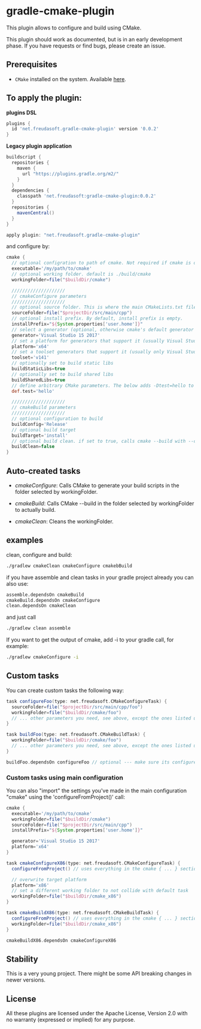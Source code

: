 # gradle-cmake-plugin
This plugin allows to configure and build using CMake. 

This plugin should work as documented, but is in an early development phase. 
If you have requests or find bugs, please create an issue.

## Prerequisites

* `CMake` installed on the system. Available [here](https://www.cmake.org "CMake Homepage").

## To apply the plugin:

**plugins DSL**

```groovy
plugins {
  id 'net.freudasoft.gradle-cmake-plugin' version '0.0.2'
}
```

**Legacy plugin application**

```groovy
buildscript {
  repositories {
    maven {
      url "https://plugins.gradle.org/m2/"
    }
  }
  dependencies {
    classpath 'net.freudasoft:gradle-cmake-plugin:0.0.2'
  }
  repositories {
    mavenCentral()
  }
}

apply plugin: "net.freudasoft.gradle-cmake-plugin"
```

and configure by:

```groovy
cmake {
  // optional configration to path of cmake. Not required if cmake is on the path.
  executable='/my/path/to/cmake'
  // optional working folder. default is ./build/cmake
  workingFolder=file("$buildDir/cmake")

  ////////////////////
  // cmakeConfigure parameters
  ////////////////////
  // optional source folder. This is where the main CMakeLists.txt file resides. Default is ./src/main/cpp
  sourceFolder=file("$projectDir/src/main/cpp")
  // optional install prefix. By default, install prefix is empty.
  installPrefix="${System.properties['user.home']}"
  // select a generator (optional, otherwise cmake's default generator is used)
  generator='Visual Studio 15 2017'
  // set a platform for generators that support it (usually Visual Studio)
  platform='x64'
  // set a toolset generators that support it (usually only Visual Studio)
  toolset='v141'
  // optionally set to build static libs
  buildStaticLibs=true
  // optionally set to build shared libs
  buildSharedLibs=true
  // define arbitrary CMake parameters. The below adds -Dtest=hello to cmake command line.
  def.test='hello'

  ////////////////////
  // cmakeBuild parameters
  ////////////////////
  // optional configuration to build
  buildConfig='Release'
  // optional build target
  buildTarget='install'
  // optional build clean. if set to true, calls cmake --build with --clean-first
  buildClean=false
}
```

## Auto-created tasks

* *cmakeConfigure*: Calls CMake to generate your build scripts in the folder selected by workingFolder.

* *cmakeBuild*: Calls CMake --build in the folder selected by workingFolder to actually build.

* *cmakeClean*: Cleans the workingFolder.

## examples

clean, configure and build:

```bash
./gradlew cmakeClean cmakeConfigure cmakebBuild
```

if you have assemble and clean tasks in your gradle project already you can also use:
	
```bash
assemble.dependsOn cmakeBuild
cmakeBuild.dependsOn cmakeConfigure
clean.dependsOn cmakeClean
```

and just call

```bash
./gradlew clean assemble
```

If you want to get the output of cmake, add -i to your gradle call, for example:
	
```bash
./gradlew cmakeConfigure -i
```

## Custom tasks

You can create custom tasks the following way:

```groovy
task configureFoo(type: net.freudasoft.CMakeConfigureTask) {
  sourceFolder=file("$projectDir/src/main/cpp/foo")
  workingFolder=file("$buildDir/cmake/foo")
  // ... other parameters you need, see above, except the ones listed under cmakeBuild Parameters
}

task buildFoo(type: net.freudasoft.CMakeBuildTask) {
  workingFolder=file("$buildDir/cmake/foo")
  // ... other parameters you need, see above, except the ones listed under cmakeConfigure parameters
}

buildFoo.dependsOn configureFoo // optional --- make sure its configured when you run the build task
```

### Custom tasks using main configuration

You can also "import" the settings you've made in the main configuration "cmake" using the 'configureFromProject()' call:

```groovy
cmake {
  executable='/my/path/to/cmake'
  workingFolder=file("$buildDir/cmake")
  sourceFolder=file("$projectDir/src/main/cpp")
  installPrefix="${System.properties['user.home']}"

  generator='Visual Studio 15 2017'
  platform='x64'
}

task cmakeConfigureX86(type: net.freudasoft.CMakeConfigureTask) {
  configureFromProject() // uses everything in the cmake { ... } section.

  // overwrite target platform
  platform='x86'
  // set a different working folder to not collide with default task
  workingFolder=file("$buildDir/cmake_x86")
}

task cmakeBuildX86(type: net.freudasoft.CMakeBuildTask) {
  configureFromProject() // uses everything in the cmake { ... } section.
  workingFolder=file("$buildDir/cmake_x86")
}

cmakeBuildX86.dependsOn cmakeConfigureX86
```

## Stability

This is a very young project. There might be some API breaking changes in newer versions.

## License

All these plugins are licensed under the Apache License, Version 2.0 with no warranty (expressed or implied) for any purpose.
